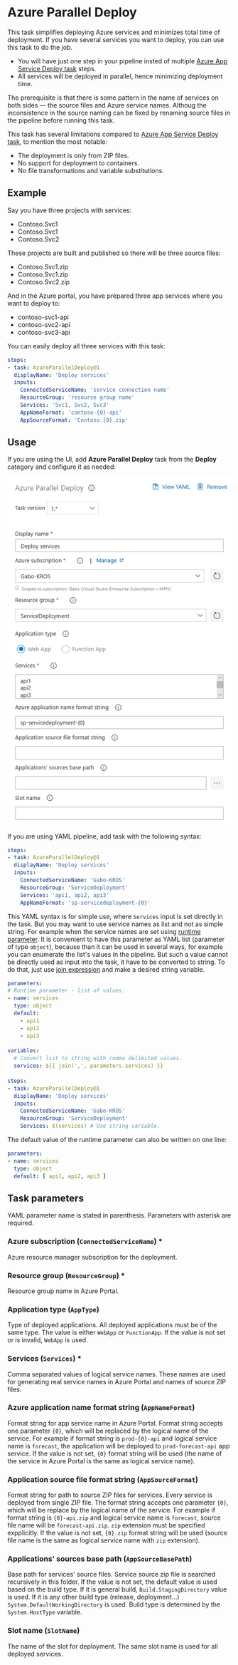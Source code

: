 # Azure Parallel Deploy

This task simplifies deploying Azure services and minimizes total time of deployment. If you have several services you want to deploy, you can use this task to do the job.

- You will have just one step in your pipeline insted of multiple [Azure App Service Deploy task][AppServiceDeployTask] steps.
- All services will be deployed in parallel, hence minimizing deployment time.

The prerequisite is that there is some pattern in the name of services on both sides — the source files and Azure service names. Althoug the inconsistence in the source naming can be fixed by renaming source files in the pipeline before running this task.

This task has several limitations compared to [Azure App Service Deploy task][AppServiceDeployTask], to mention the most notable:

- The deployment is only from ZIP files.
- No support for deployment to containers.
- No file transformations and variable substitutions.

## Example

Say you have three projects with services:

- Contoso.Svc1
- Contoso.Svc1
- Contoso.Svc2

These projects are built and published so there will be three source files:

- Contoso.Svc1.zip
- Contoso.Svc1.zip
- Contoso.Svc2.zip

And in the Azure portal, you have prepared three app services where you want to deploy to:

- contoso-svc1-api
- contoso-svc2-api
- contoso-svc3-api

You can easily deploy all three services with this task:

``` yml
steps:
- task: AzureParallelDeploy@1
  displayName: 'Deploy services'
  inputs:
    ConnectedServiceName: 'service connection name'
    ResourceGroup: 'resource group name'
    Services: 'Svc1, Svc2, Svc3'
    AppNameFormat: 'contoso-{0}-api'
    AppSourceFormat: 'Contoso.{0}.zip'
```

## Usage

If you are using the UI, add **Azure Parallel Deploy** task from the **Deploy** category and configure it as needed:

![Azure Parallel Deploy settings][ImgSettings]

If you are using YAML pipeline, add task with the following syntax:

``` yml
steps:
- task: AzureParallelDeploy@1
  displayName: 'Deploy services'
  inputs:
    ConnectedServiceName: 'Gabo-KROS'
    ResourceGroup: 'ServiceDeployment'
    Services: 'api1, api2, api3'
    AppNameFormat: 'sp-servicedeployment-{0}'
```

This YAML syntax is for simple use, where `Services` input is set directly in the task. But you may want to use service names as list and not as simple string. For example when the service names are set using [runtime parameter][PipelineParameters]. It is convenient to have this parameter as YAML list (parameter of type `object`), because than it can be used in several ways, for example you can enumerate the list's values in the pipeline. But such a value cannot be directly used as input into the task, it have to be converted to string. To do that, just use [join expression][PipelineJoin] and make a desired string variable.

``` yml
parameters:
# Runtime parameter - list of values.
- name: services
  type: object
  default:
    - api1
    - api2
    - api3

variables:
  # Convert list to string with comma delimited values.
  services: ${{ join(',', parameters.services) }}

steps:
- task: AzureParallelDeploy@1
  displayName: 'Deploy services'
  inputs:
    ConnectedServiceName: 'Gabo-KROS'
    ResourceGroup: 'ServiceDeployment'
    Services: $(services) # Use string variable.
```

The default value of the runtime parameter can also be written on one line:

``` yml
parameters:
- name: services
  type: object
  default: [ api1, api2, api3 ]
```

## Task parameters

YAML parameter name is stated in parenthesis. Parameters with asterisk are required.

### Azure subscription (`ConnectedServiceName`) \*

Azure resource manager subscription for the deployment.

### Resource group (`ResourceGroup`) \*

Resource group name in Azure Portal.

### Application type (`AppType`)

Type of deployed applications. All deployed applications must be of the same type. The value is either `WebApp` or `FunctionApp`. If the value is not set or is invalid, `WebApp` is used.

### Services (`Services`) \*

Comma separated values of logical service names. These names are used for generating real service names in Azure Portal and names of source ZIP files.

### Azure application name format string (`AppNameFormat`)

Format string for app service name in Azure Portal. Format string accepts one parameter `{0}`, which will be replaced by the logical name of the service. For example if format string is `prod-{0}-api` and logical service name is `forecast`, the application will be deployed to `prod-forecast-api` app service. If the value is not set, `{0}` format string will be used (the name of the service in Azure Portal is the same as logical service name).

### Application source file format string (`AppSourceFormat`)

Format string for path to source ZIP files for services. Every service is deployed from single ZIP file. The format string accepts one parameter `{0}`, which will be replace by the logical name of the service. For example if format string is `{0}-api.zip` and logical service name is `forecast`, source file name will be `forecast-api.zip`. `zip` extension must be specified expplicitly. If the value is not set, `{0}.zip` format string will be used (source file name is the same as logical service name with `zip` extension).

### Applications' sources base path (`AppSourceBasePath`)

Base path for services' source files. Service source zip file is searched recursively in this folder. If the value is not set, the default value is used based on the build type. If it is general build, `Build.StagingDirectory` value is used. If it is any other build type (release, deployment...) `System.DefaultWorkingDirectory` is used. Build type is determined by the `System.HostType` variable.

### Slot name (`SlotName`)

The name of the slot for deployment. The same slot name is used for all deployed services.

[AppServiceDeployTask]: https://docs.microsoft.com/en-us/azure/devops/pipelines/tasks/deploy/azure-rm-web-app-deployment
[ImgSettings]: https://raw.githubusercontent.com/satano/azure-devops-extensions/DeployAsync/AzureParallelDeploy/images/azure-parallel-deploy.png
[PipelineJoin]: https://docs.microsoft.com/en-us/azure/devops/pipelines/process/expressions?view=azure-devops#join
[PipelineParameters]: https://docs.microsoft.com/en-us/azure/devops/pipelines/process/runtime-parameters

